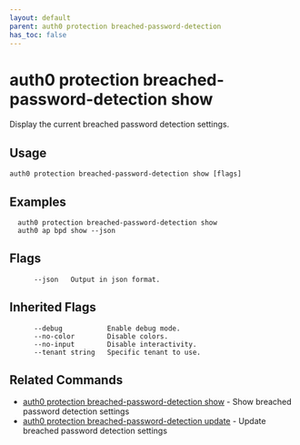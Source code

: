```yaml
---
layout: default
parent: auth0 protection breached-password-detection
has_toc: false
---
```

# auth0 protection breached-password-detection show

Display the current breached password detection settings.

## Usage
```
auth0 protection breached-password-detection show [flags]
```

## Examples

```
  auth0 protection breached-password-detection show
  auth0 ap bpd show --json
```


## Flags

```
      --json   Output in json format.
```


## Inherited Flags

```
      --debug           Enable debug mode.
      --no-color        Disable colors.
      --no-input        Disable interactivity.
      --tenant string   Specific tenant to use.
```


## Related Commands

- [auth0 protection breached-password-detection show](auth0_protection_breached-password-detection_show.md) - Show breached password detection settings
- [auth0 protection breached-password-detection update](auth0_protection_breached-password-detection_update.md) - Update breached password detection settings



